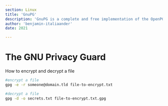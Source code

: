 ```yaml
---
section: Linux
title: 'GnuPG'
description: 'GnuPG is a complete and free implementation of the OpenPGP'
author: 'benjamin-italiaander'
date: 2021

---
```


# The GNU Privacy Guard

How to encrypt and decrypt a file

```bash
#encrypt a file
gpg -e -r someone@domain.tld file-to-encrypt.txt

#decrypt a file
gpg -d -o secrets.txt file-to-encrypt.txt.gpg
```
